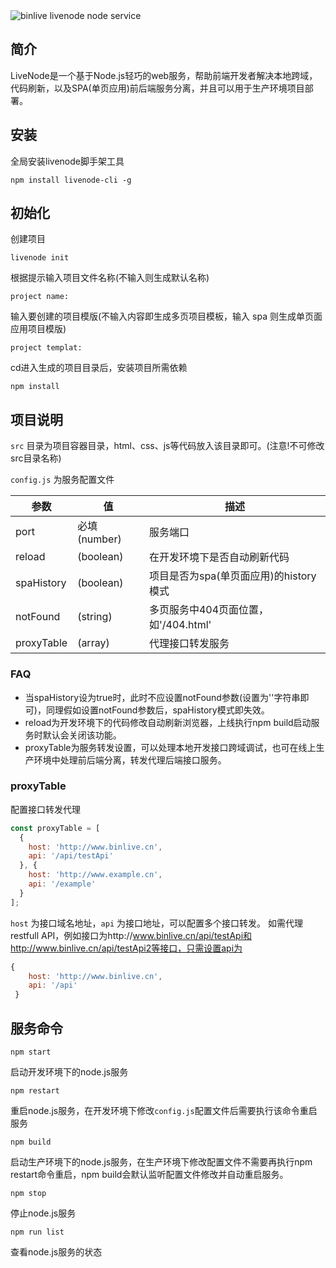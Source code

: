 <img src="http://img.binlive.cn/upload/1509251478128" alt="binlive livenode node service"/>


## 简介

LiveNode是一个基于Node.js轻巧的web服务，帮助前端开发者解决本地跨域，代码刷新，以及SPA(单页应用)前后端服务分离，并且可以用于生产环境项目部署。



## 安装
全局安装livenode脚手架工具
```
npm install livenode-cli -g
```


## 初始化
创建项目
```
livenode init
```
根据提示输入项目文件名称(不输入则生成默认名称)
```
project name:
```
输入要创建的项目模版(不输入内容即生成多页项目模板，输入 spa 则生成单页面应用项目模版)
```
project templat:
```
cd进入生成的项目目录后，安装项目所需依赖
```
npm install
```
## 项目说明
`src` 目录为项目容器目录，html、css、js等代码放入该目录即可。(注意!不可修改src目录名称)

`config.js` 为服务配置文件

|参数   |值   |描述   |
| ------------ | ------------ | ------------ |
| port  | 必填(number)  | 服务端口  |
| reload  |(boolean)   | 在开发环境下是否自动刷新代码  |
| spaHistory  |(boolean)   | 项目是否为spa(单页面应用)的history模式  |
|  notFound | (string)  | 多页服务中404页面位置，如'/404.html'  |
|  proxyTable |  (array)  | 代理接口转发服务  |


### FAQ
 - 当spaHistory设为true时，此时不应设置notFound参数(设置为''字符串即可)，同理假如设置notFound参数后，spaHistory模式即失效。
 - reload为开发环境下的代码修改自动刷新浏览器，上线执行npm build启动服务时默认会关闭该功能。
 - proxyTable为服务转发设置，可以处理本地开发接口跨域调试，也可在线上生产环境中处理前后端分离，转发代理后端接口服务。

### proxyTable
配置接口转发代理
```js
const proxyTable = [
  {
    host: 'http://www.binlive.cn',
    api: '/api/testApi'
  }, {
    host: 'http://www.example.cn',
    api: '/example'
  }
];
```
`host` 为接口域名地址，`api` 为接口地址，可以配置多个接口转发。
如需代理restfull API，例如接口为http://www.binlive.cn/api/testApi和http://www.binlive.cn/api/testApi2等接口，只需设置api为
```js
{
    host: 'http://www.binlive.cn',
    api: '/api'
 }
```

## 服务命令
```
npm start
```
启动开发环境下的node.js服务
```
npm restart
```
重启node.js服务，在开发环境下修改`config.js`配置文件后需要执行该命令重启服务
```
npm build
```
启动生产环境下的node.js服务，在生产环境下修改配置文件不需要再执行npm restart命令重启，npm build会默认监听配置文件修改并自动重启服务。
```
npm stop
```
停止node.js服务
```
npm run list
```
查看node.js服务的状态
